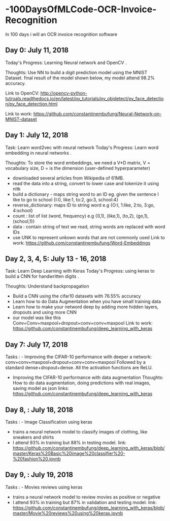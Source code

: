 # -100DaysOfMLCode-OCR-Invoice-Recognition
In 100 days i will an OCR invoice recognition software 

## Day 0: July 11, 2018 
Today's Progress:  Learning Neural network and OpenCV .

Thoughts: Use NN to build a digit prediction model using the MNIST Dataset. final result of the model shown below, my model attend 98.2% accuracy.

Link to OpenCV: http://opencv-python-tutroals.readthedocs.io/en/latest/py_tutorials/py_objdetect/py_face_detection/py_face_detection.html

Link to work: https://github.com/constantinembufung/Neural-Network-on-MNIST-dataset

## Day 1: July 12, 2018
Task: Learn word2vec with neural network
Today's Progress:  Learn word embedding in neural networks .

Thoughts: To store the word embeddings, we need a V*D matrix, V = vocabulary size, D = is the dimension (user-defined hyperparameter)

- downloaded several articles from Wikipedia of 61MB.
- read the data into a string, convert to lower case and tokenize it using nltk
- build a dictionary - maps string word to an ID eg. given the sentence I like to go to school
{I:0, like:1, to:2, go:3, school:4}
- reverse_dictionary: maps ID to string word e.g {O:I, 1:like, 2:to, 3:go, 4:school}
- count : list of list (word, frequency) e.g {(I,1), (like,1), (to,2), (go,1), (school,1)}
- data : contain string of text we read, string words are replaced with word IDs
- use UNK to represent unkown words that are not commonly used
Link to work: https://github.com/constantinembufung/Word-Embeddings

## Day 2, 3, 4, 5: July 13 - 16, 2018
Task: Learn Deep Learning with Keras
Today's Progress:  using keras to build a CNN for handwritten digits .

Thoughts: Understand backpropagation
- Build a CNN using the cifar10 datasets with 76.55% accuracy
- Learn how to do Data Augmentation when you have small training data
- Learn how to make your netword deep by adding more hidden layers, dropouts and using more CNN
- our model was like this Conv+Conv+maxpool+dropout+conv+conv+maxpool
Link to work: https://github.com/constantinembufung/deep_learning_with_keras

## Day 7: July 17, 2018
Tasks :  - Improving the CIFAR-10 performance with deeper a network: conv+conv+maxpool+dropout+conv+conv+maxpool
Followed by a standard dense+dropout+dense. All the activation functions are ReLU.
- Improving the CIFAR-10 performance with data augmentation
Thoughts: How to do data augmentation, doing predictions with real images, saving model as json
links: https://github.com/constantinembufung/deep_learning_with_keras


## Day 8, : July 18, 2018
Tasks :  - Image Classification using keras
- trains a neural network model to classify images of clothing, like sneakers and shirts
- I attend 93% in training but 88% in testing model. 
link: https://github.com/constantinembufung/deep_learning_with_keras/blob/master/Keras%20Basic%20image%20classifier%20-%20fashion%20.ipynb


## Day 9, : July 19, 2018
Tasks :  - Movies reviews using keras
- trains a neural network model to review movies as positive or negative
- I attend 93% in training but 87% in validation and testing model. 
link: https://github.com/constantinembufung/deep_learning_with_keras/blob/master/Movie%20reviews%20using%20keras.ipynb